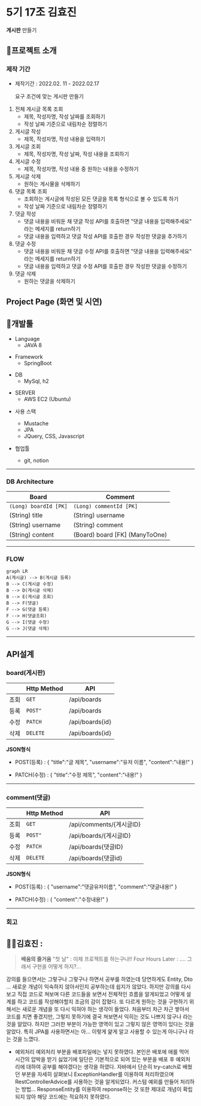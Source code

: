 # 5기 17조 김효진
**게시판**  만들기

## 👋프로젝트 소개 
### 제작 기간
- 제작기간 :  2022.02. 11 - 2022.02.17

	요구 조건에 맞는 게시판 만들기
1. 전체 게시글 목록 조회
    - 제목, 작성자명, 작성 날짜를 조회하기
    - 작성 날짜 기준으로 내림차순 정렬하기
2. 게시글 작성
    - 제목, 작성자명, 작성 내용을 입력하기
3. 게시글 조회
    - 제목, 작성자명, 작성 날짜, 작성 내용을 조회하기
4. 게시글 수정
    - 제목, 작성자명, 작성 내용 중 원하는 내용을 수정하기
5. 게시글 삭제
    - 원하는 게시물을 삭제하기
6. 댓글 목록 조회
    - 조회하는 게시글에 작성된 모든 댓글을 목록 형식으로 볼 수 있도록 하기
    - 작성 날짜 기준으로 내림차순 정렬하기
7. 댓글 작성
    - 댓글 내용을 비워둔 채 댓글 작성 API를 호출하면 "댓글 내용을 입력해주세요" 라는 메세지를 return하기
    - 댓글 내용을 입력하고 댓글 작성 API를 호출한 경우 작성한
 댓글을 추가하기
8. 댓글 수정
    - 댓글 내용을 비워둔 채 댓글 수정 API를 호출하면 "댓글 내용을 입력해주세요" 라는 메세지를 return하기
    - 댓글 내용을 입력하고 댓글 수정 API를 호출한 경우 작성한 댓글을 수정하기
9. 댓글 삭제
    - 원하는 댓글을 삭제하기
	
## Project Page (화면 및 시연)

			
## 🔨개발툴


+ Language
	+ JAVA 8

- Framework
	- SpringBoot

+ DB
	+ MySql, h2

* SERVER
	* AWS EC2 (Ubuntu)

- 사용 스택
	- Mustache
	- JPA
	- JQuery, CSS, Javascript

-	협업툴
	-	git, notion
---
### DB Architecture
 |Board           |Comment                         |
|-------------------------------|-----------------------------|
|`(Long) boardId [PK]`            |`(Long) commentId [PK]`           	|
|(String) title           |(String) username           |
|(String) username			|(String) comment		|
|(String) content		|(Board) board [FK]	(ManyToOne)	|
---
### FLOW
```mermaid
graph LR
A(게시글) --> B(게시글 등록)
B --> C(게시글 수정)
B --> D(게시글 삭제)
B --> E(게시글 조회)
B --> F(댓글)
F --> G(댓글 등록)
F --> H(댓글조회)
G --> I(댓글 수정)
G --> J(댓글 삭제)
```


---
## API설계

### board(게시판)
|                |Http Method                          |API                         |
|----------------|-------------------------------|-----------------------------|
|조회			 |`GET`            |/api/boards            	|
|등록         	 |`POST"`           |/api/boards           |
|수정         	 |`PATCH`			|/api/boards{id}		|
|삭제         	 |`DELETE`			|/api/boards{id}		|

**JSON형식**
- POST(등록) : {
	"title":"글 제목",
  "username":"유저 이름",
  "content":"내용!"
}

- PATCH(수정) : {
	"title":"수정 제목",
	  "content":"내용!"
}

---
### comment(댓글)
|                |Http Method                          |API                         |
|----------------|-------------------------------|-----------------------------|
|조회			 |`GET`            |/api/comments/{게시글ID}            	|
|등록         	 |`POST"`           |/api/boards/{게시글ID}           |
|수정         	 |`PATCH`			|/api/boards{댓글ID}		|
|삭제         	 |`DELETE`			|/api/boards{댓글id}		|

**JSON형식**
- POST(등록) : {
  "username":"댓글유저이름",
  "comment":"댓글내용!"
}

- PATCH(수정) : {
	  "content":"수정내용!"
}

---
### 회고
## 🧟‍♂️김효진  :  
>  **배움의 즐거움**
>  "첫 날" : 이제 프로젝트를 하는구나!!
>  Four Hours Later : .... 그래서 구현을 어떻게 하지?...

강의를 들으면서는 그렇구나 그렇구나 하면서 공부를 하였는데 당연하게도 Entity, Dto ...
새로운 개념이 익숙하지 않아서인지 공부하는데 쉽지가 않았다.
하지만 강의를 다시 보고 직접 코드로 쳐보며 다른 코드들을 보면서 전체적인 흐름을 알게되었고 어떻게 설계를 하고 코드를 작성해야할지 조금의 감이 잡혔다.
또 다르게 원하는 것을 구현하기 위해서는 새로운 개념을 또 다시 익혀야 하는 생각이 들었다.
처음부터 차근 차근 쌓아서 코드를 치면 좋겠지만, 그렇지 못하기에 결국 쳐보면서 익히는 것도 나쁘지 않구나 라는 것을 알았다.
하지만 그러한 부분이 가능한 영역이 있고 그렇지 않은 영역이 있다는 것을 알았다.
특히 JPA를 사용하면서는 아... 이렇게 얉게 알고 사용할 수 있는게 아니구나 라는 것을 느꼈다.

- 예외처리
예외처리 부분을 배포파일에는 넣지 못하였다. 본인은 배포에 애를 먹어 시간의 압박을 받기 싫었기에 일단은 기본적으로 되어 있는 부분을 배포 후 예외처리에 대하여 공부를 해야겠다는 생각을 하였다.
자바에서 단순히 try-catch로 배웠던 부분을 자세히 살펴보니 ExceptionHandler를 이용하여 처리하였으며 RestControllerAdvice를 사용하는 것을 알게되었다. 커스텀 예외를 만들어 처리하는 방법...
ResponseEntity를 이용하여 reponse하는 것 또한 제대로 개념이 확립되지 않아 해당 코드에는 적요하지 못하였다.
